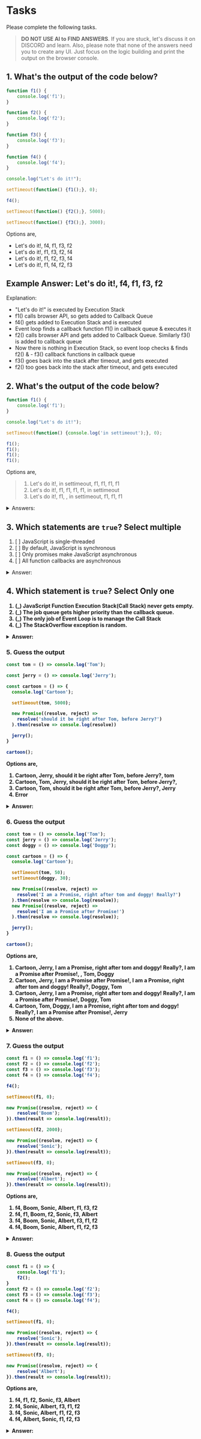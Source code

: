 # Tasks

Please complete the following tasks.

> **DO NOT USE AI to FIND ANSWERS**. If you are stuck, let's discuss it on DISCORD and learn. Also, please note that none of the answers need you to create any UI. Just focus on the logic building and print the output on the browser console.

## 1. What's the output of the code below?

```js
function f1() {
    console.log('f1');
}

function f2() {
    console.log('f2');
}

function f3() {
    console.log('f3');
}

function f4() {
    console.log('f4');
}

console.log("Let's do it!");

setTimeout(function() {f1();}, 0);

f4();

setTimeout(function() {f2();}, 5000);

setTimeout(function() {f3();}, 3000);
```

Options are,

- Let's do it!, f4, f1, f3, f2
- Let's do it!, f1, f3, f2, f4
- Let's do it!, f1, f2, f3, f4
- Let's do it!, f1, f4, f2, f3

## Example Answer: Let's do it!, f4, f1, f3, f2

Explanation:

- "Let's do it!" is executed by Execution Stack
- f1() calls browser API, so gets added to Callback Queue
- f4() gets added to Execution Stack and is executed
- Event loop finds a callback function f1() in callback queue & executes it
- f2() calls browser API and gets added to Callback Queue. Similarly f3() is added to callback queue
- Now there is nothing in Execution Stack, so event loop checks & finds f2() & - f3() callback functions in callback queue
- f3() goes back into the stack after timeout, and gets executed
- f2() too goes back into the stack after timeout, and gets executed

## 2. What's the output of the code below?

```js
function f1() {
    console.log('f1');
}

console.log("Let's do it!");

setTimeout(function() {console.log('in settimeout');}, 0);

f1();
f1();
f1();
f1();
```

Options are,

>1. Let's do it!, in settimeout, f1, f1, f1, f1
>2. Let's do it!, f1, f1, f1, f1, in settimeout
>3. Let's do it!, f1, , in settimeout, f1, f1, f1

<details>

 <summary>Answers:</summary>
 <strong>2. Let's do it, f1, f1, f1, f1, in settimeout</strong>


</details>

## 3. Which statements are `true`? Select multiple

1. [ ] JavaScript is single-threaded
2. [ ] By default, JavaScript is synchronous
3. [ ] Only promises make JavaScript asynchronous
4. [ ] All function callbacks are asynchronous

<details>

 <summary>Answer:</summary>
 <strong>1 & 2 are true <strong>


</details>

## 4. Which statement is `true`? Select Only one

1. (_) JavaScript Function Execution Stack(Call Stack) never gets empty.
2. (_) The job queue gets higher priority than the callback queue.
3. (_) The only job of Event Loop is to manage the Call Stack
4. (_) The StackOverflow exception is random.

<details>

 <summary>Answer:</summary>
 <strong>2<strong>


</details>

### 5. Guess the output

```js
const tom = () => console.log('Tom');

const jerry = () => console.log('Jerry');

const cartoon = () => {
  console.log('Cartoon');

  setTimeout(tom, 5000);

  new Promise((resolve, reject) =>
    resolve('should it be right after Tom, before Jerry?')
  ).then(resolve => console.log(resolve))

  jerry();
}

cartoon();
```

Options are,

1. Cartoon, Jerry, should it be right after Tom, before Jerry?, tom
2. Cartoon, Tom, Jerry, should it be right after Tom, before Jerry?,
3. Cartoon, Tom, should it be right after Tom, before Jerry?, Jerry
4. Error

<details>

 <summary>Answer:</summary>
 <strong>1. Cartoon, Jerry, should it be right after Tom, before Jerry?, tom<strong>


</details>

### 6. Guess the output

```js
const tom = () => console.log('Tom');
const jerry = () => console.log('Jerry');
const doggy = () => console.log('Doggy');

const cartoon = () => {
  console.log('Cartoon');

  setTimeout(tom, 50);
  setTimeout(doggy, 30);

  new Promise((resolve, reject) =>
    resolve('I am a Promise, right after tom and doggy! Really?')
  ).then(resolve => console.log(resolve));
  new Promise((resolve, reject) =>
    resolve('I am a Promise after Promise!')
  ).then(resolve => console.log(resolve));

  jerry();
}

cartoon();
```

Options are,

1. Cartoon, Jerry, I am a Promise, right after tom and doggy! Really?, I am a Promise after Promise!, , Tom, Doggy
2. Cartoon, Jerry, I am a Promise after Promise!, I am a Promise, right after tom and doggy! Really?, Doggy, Tom
3. Cartoon, Jerry, I am a Promise, right after tom and doggy! Really?, I am a Promise after Promise!, Doggy, Tom
4. Cartoon, Tom, Doggy, I am a Promise, right after tom and doggy! Really?, I am a Promise after Promise!, Jerry
5. None of the above.

<details>

 <summary>Answer:</summary>
 <strong>3. Cartoon, Jerry, I am a Promise, right after tom and doggy! Really?, I am a Promise after Promise!, Doggy, Tom<strong>


</details>


### 7. Guess the output

```js
const f1 = () => console.log('f1');
const f2 = () => console.log('f2');
const f3 = () => console.log('f3');
const f4 = () => console.log('f4');

f4();

setTimeout(f1, 0);

new Promise((resolve, reject) => {
    resolve('Boom');
}).then(result => console.log(result));

setTimeout(f2, 2000);

new Promise((resolve, reject) => {
    resolve('Sonic');
}).then(result => console.log(result));

setTimeout(f3, 0);

new Promise((resolve, reject) => {
    resolve('Albert');
}).then(result => console.log(result));
```

Options are,

1. f4, Boom, Sonic, Albert, f1, f3, f2
2. f4, f1, Boom, f2, Sonic, f3, Albert
3. f4, Boom, Sonic, Albert, f3, f1, f2
4. f4, Boom, Sonic, Albert, f1, f2, f3


<details>

 <summary>Answer:</summary>
 <strong>1. f4, Boom, Sonic, Albert, f1, f3, f2<strong>


</details>

### 8. Guess the output

```js
const f1 = () => {
    console.log('f1');
    f2();
}
const f2 = () => console.log('f2');
const f3 = () => console.log('f3');
const f4 = () => console.log('f4');

f4();

setTimeout(f1, 0);

new Promise((resolve, reject) => {
    resolve('Sonic');
}).then(result => console.log(result));

setTimeout(f3, 0);

new Promise((resolve, reject) => {
    resolve('Albert');
}).then(result => console.log(result));
```

Options are,

1. f4, f1, f2, Sonic, f3, Albert
2. f4, Sonic, Albert, f3, f1, f2
3. f4, Sonic, Albert, f1, f2, f3
4. f4, Albert, Sonic, f1, f2, f3

<details>

 <summary>Answer:</summary>
 <strong>4. f4, Albert, Sonic, f1, f2, f3<strong>


</details>